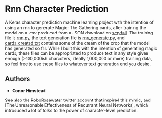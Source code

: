 # Rnn Character Prediction

A Keras character prediction machine learning project with the intention of using an rnn to generate Magic: The Gathering cards,
after training the model on a .csv produced from a JSON download on [scryfall](https://scryfall.com/docs/api/bulk-data). The training
file is [rnn.py](https://github.com/chimstead/rnn-character-prediction/blob/master/rnn.py), the text generation file is [rnn_generate.py](https://github.com/chimstead/rnn-character-prediction/blob/master/rnn_generate.py), and [cards_created.txt](https://github.com/chimstead/rnn-character-prediction/blob/master/cards_created.txt) contains some of the cream of the crop that the model has generated so far. While I built this with the intention of generating magic cards, these files can be appropriated to produce text in any style given enough (>100,000ish characters, ideally 1,000,000 or more) training data, so feel free to use these files to whatever text generation end you desire.
## Authors

* **Conor Himstead**

See also the [RoboRosewater](https://twitter.com/RoboRosewater) twitter account that inspired this mimic, and [The Unreasonable Effectiveness of Recurrant Neural Networks], which introduced a lot of folks to the power of character-level prediction. 
